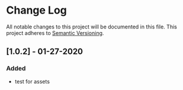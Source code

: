 # Change Log
All notable changes to this project will be documented in this file.
This project adheres to [Semantic Versioning](http://semver.org/).

## [1.0.2] - 01-27-2020
### Added
* test for assets
